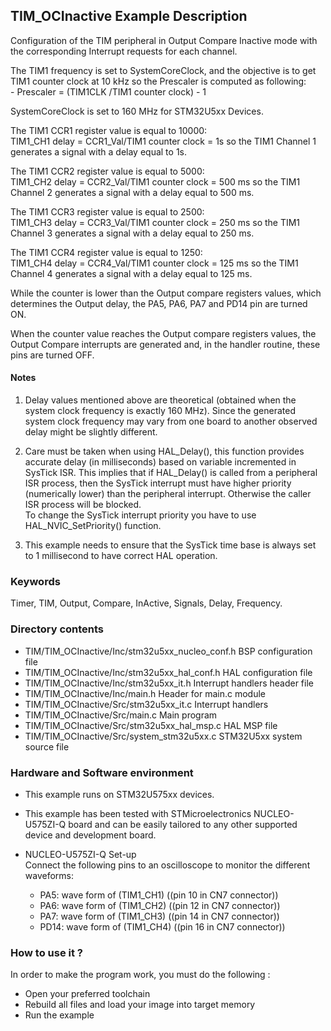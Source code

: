## <b>TIM_OCInactive Example Description</b> 

Configuration of the TIM peripheral in Output Compare Inactive mode 
with the corresponding Interrupt requests for each channel.

  The TIM1 frequency is set to SystemCoreClock, and the objective is
  to get TIM1 counter clock at 10 kHz so the Prescaler is computed as following:  
     - Prescaler = (TIM1CLK /TIM1 counter clock) - 1
   
  SystemCoreClock is set to 160 MHz for STM32U5xx Devices.

  The TIM1 CCR1 register value is equal to 10000:  
  TIM1_CH1 delay = CCR1_Val/TIM1 counter clock  = 1s
  so the TIM1 Channel 1 generates a signal with a delay equal to 1s.

  The TIM1 CCR2 register value is equal to 5000:  
  TIM1_CH2 delay = CCR2_Val/TIM1 counter clock = 500 ms
  so the TIM1 Channel 2 generates a signal with a delay equal to 500 ms.

  The TIM1 CCR3 register value is equal to 2500:  
  TIM1_CH3 delay = CCR3_Val/TIM1 counter clock = 250 ms
  so the TIM1 Channel 3 generates a signal with a delay equal to 250 ms.

  The TIM1 CCR4 register value is equal to 1250:  
  TIM1_CH4 delay = CCR4_Val/TIM1 counter clock = 125 ms
  so the TIM1 Channel 4 generates a signal with a delay equal to 125 ms.

  While the counter is lower than the Output compare registers values, which 
  determines the Output delay, the PA5, PA6, PA7 and PD14 pin are turned ON. 

  When the counter value reaches the Output compare registers values, the Output 
  Compare interrupts are generated and, in the handler routine, these pins are turned OFF.
  
#### <b>Notes</b>

 1. Delay values mentioned above are theoretical (obtained when the system clock frequency 
    is exactly 160 MHz). Since the generated system clock frequency may vary from one board to another observed
    delay might be slightly different.
  
 2. Care must be taken when using HAL_Delay(), this function provides accurate delay (in milliseconds)
    based on variable incremented in SysTick ISR. This implies that if HAL_Delay() is called from
    a peripheral ISR process, then the SysTick interrupt must have higher priority (numerically lower)
    than the peripheral interrupt. Otherwise the caller ISR process will be blocked.  
    To change the SysTick interrupt priority you have to use HAL_NVIC_SetPriority() function.

 3. This example needs to ensure that the SysTick time base is always set to 1 millisecond
    to have correct HAL operation.

### <b>Keywords</b>

Timer, TIM, Output, Compare, InActive, Signals, Delay, Frequency.

### <b>Directory contents</b>

  - TIM/TIM_OCInactive/Inc/stm32u5xx_nucleo_conf.h BSP configuration file
  - TIM/TIM_OCInactive/Inc/stm32u5xx_hal_conf.h    HAL configuration file
  - TIM/TIM_OCInactive/Inc/stm32u5xx_it.h          Interrupt handlers header file
  - TIM/TIM_OCInactive/Inc/main.h                  Header for main.c module  
  - TIM/TIM_OCInactive/Src/stm32u5xx_it.c          Interrupt handlers
  - TIM/TIM_OCInactive/Src/main.c                  Main program
  - TIM/TIM_OCInactive/Src/stm32u5xx_hal_msp.c     HAL MSP file
  - TIM/TIM_OCInactive/Src/system_stm32u5xx.c      STM32U5xx system source file


### <b>Hardware and Software environment</b>

  - This example runs on STM32U575xx devices.
    
  - This example has been tested with STMicroelectronics NUCLEO-U575ZI-Q 
    board and can be easily tailored to any other supported device 
    and development board.

  - NUCLEO-U575ZI-Q Set-up  
   Connect the following pins to an oscilloscope to monitor the different waveforms:  
      - PA5: wave form of (TIM1_CH1) ((pin 10 in CN7 connector))
      - PA6: wave form of (TIM1_CH2) ((pin 12 in CN7 connector))
      - PA7: wave form of (TIM1_CH3) ((pin 14 in CN7 connector))
      - PD14: wave form of (TIM1_CH4) ((pin 16 in CN7 connector))

### <b>How to use it ?</b> 

In order to make the program work, you must do the following :

 - Open your preferred toolchain
 - Rebuild all files and load your image into target memory
 - Run the example
